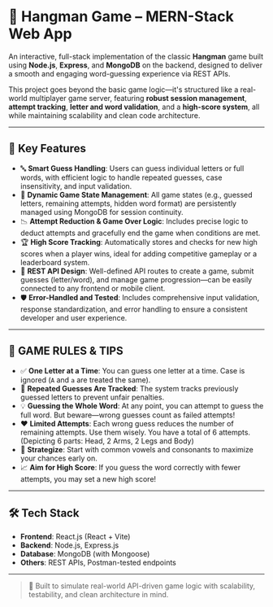 # 🎯 Hangman Game – MERN-Stack Web App

An interactive, full-stack implementation of the classic **Hangman** game built using **Node.js**, **Express**, and **MongoDB** on the backend, designed to deliver a smooth and engaging word-guessing experience via REST APIs.

This project goes beyond the basic game logic—it's structured like a real-world multiplayer game server, featuring **robust session management**, **attempt tracking**, **letter and word validation**, and a **high-score system**, all while maintaining scalability and clean code architecture.

---

## 🚀 Key Features

- 🔤 **Smart Guess Handling**: Users can guess individual letters or full words, with efficient logic to handle repeated guesses, case insensitivity, and input validation.
- 🧠 **Dynamic Game State Management**: All game states (e.g., guessed letters, remaining attempts, hidden word format) are persistently managed using MongoDB for session continuity.
- 📉 **Attempt Reduction & Game Over Logic**: Includes precise logic to deduct attempts and gracefully end the game when conditions are met.
- 🏆 **High Score Tracking**: Automatically stores and checks for new high scores when a player wins, ideal for adding competitive gameplay or a leaderboard system.
- 📡 **REST API Design**: Well-defined API routes to create a game, submit guesses (letter/word), and manage game progression—can be easily connected to any frontend or mobile client.
- 🛡️ **Error-Handled and Tested**: Includes comprehensive input validation, response standardization, and error handling to ensure a consistent developer and user experience.

---

## 📏 GAME RULES & TIPS

- ✅ **One Letter at a Time**: You can guess one letter at a time. Case is ignored (`A` and `a` are treated the same).
- 🔄 **Repeated Guesses Are Tracked**: The system tracks previously guessed letters to prevent unfair penalties.
- 💡 **Guessing the Whole Word**: At any point, you can attempt to guess the full word. But beware—wrong guesses count as failed attempts!
- ❤️ **Limited Attempts**: Each wrong guess reduces the number of remaining attempts. Use them wisely. You have a total of 6 attempts. (Depicting 6 parts: Head, 2 Arms, 2 Legs and Body)
- 🧠 **Strategize**: Start with common vowels and consonants to maximize your chances early on.
- 📈 **Aim for High Score**: If you guess the word correctly with fewer attempts, you may set a new high score!

---

## 🛠️ Tech Stack

- **Frontend**: React.js (React + Vite) 
- **Backend**: Node.js, Express.js  
- **Database**: MongoDB (with Mongoose)  
- **Others**: REST APIs, Postman-tested endpoints  

---

> 🎯 Built to simulate real-world API-driven game logic with scalability, testability, and clean architecture in mind.
